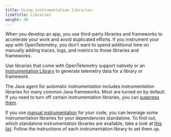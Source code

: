 ```yaml
---
title: Using instrumentation libraries
linkTitle: Libraries
weight: 40
---
```


When you develop an app, you use third-party libraries and frameworks to
accelerate your work and avoid duplicated efforts. If you instrument your app
with OpenTelemetry, you don't want to spend additional time on manually adding
traces, logs, and metrics to those libraries and frameworks.

Use libraries that come with OpenTelemetry support natively or an
[Instrumentation Library](/docs/concepts/instrumentation/libraries/) to generate
telemetry data for a library or framework.

The Java agent for automatic instrumentation includes instrumentation libraries
for many common Java frameworks. Most are turned on by default.
If you need to turn off certain instrumentation libraries, you can
[suppress them](../automatic/agent-config/#suppressing-specific-auto-instrumentation).

If you use [manual instrumentation](../manual) for your code, you can leverage
some instrumentation libraries for your dependencies standalone. To find out,
which standalone instrumentation libraries are available, take a look at
[this list](https://github.com/open-telemetry/opentelemetry-java-instrumentation/blob/main/docs/supported-libraries.md#libraries--frameworks).
Follow the instructions of each instrumentation library to set them up.
